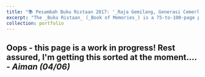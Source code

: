 ```yaml
---
title: "📚 Pesambah Buku Ristaan 2017: '_Raja Gemilang, Generasi Cemerlang_'"
excerpt: "The _Buku Ristaan_ (_Book of Memories_) is a 75-to-100-page printed visual memoir that celebrates the stories of Bruneian university students in the UK, past and present. I led the production of the 2017 edition, which was a special one as it coincided with the Golden Jubilee celebration of His Majesty the Sultan of Brunei's ascension to the throne. The theme, ‘_Raja Gemilang, Generasi Cemerlang_’, was used to spotlight Bruneian student achievements from each decade of the past 50 years. As a teenager at the time, one of the greatest honours for me was getting to present the book to His Majesty as a _pesambah_ in December 2017. [Read more here](/portfolio/portfolio2_book_buku_ristaan17). <br/><img src='../images/portfolio_buku_ristaan17.png'>"
collection: portfolio
---
```


Oops - this page is a work in progress! Rest assured, I'm getting this sorted at the moment.... - _Aiman (04/06)_
------
